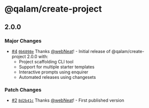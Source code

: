 # @qalam/create-project

## 2.0.0

### Major Changes

- [#4](https://github.com/webNeat/starters/pull/4) [`0b6898e`](https://github.com/webNeat/starters/commit/0b6898e4e981b5704c1b6fe9c82534cda388cfd5) Thanks [@webNeat](https://github.com/webNeat)! - Initial release of @qalam/create-project 2.0.0 with:
  - Project scaffolding CLI tool
  - Support for multiple starter templates
  - Interactive prompts using enquirer
  - Automated releases using changesets

### Patch Changes

- [#2](https://github.com/webNeat/starters/pull/2) [`8d2b41c`](https://github.com/webNeat/starters/commit/8d2b41c235c3f1ce830d044e8829091c0f92caa1) Thanks [@webNeat](https://github.com/webNeat)! - First published version
